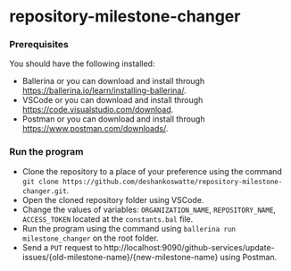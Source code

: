 # repository-milestone-changer

### Prerequisites

You should have the following installed:
- Ballerina or you can download and install through https://ballerina.io/learn/installing-ballerina/.
- VSCode or you can download and install through https://code.visualstudio.com/download.
- Postman or you can download and install through https://www.postman.com/downloads/.

### Run the program

- Clone the repository to a place of your preference using the command `git clone https://github.com/deshankoswatte/repository-milestone-changer.git`.
- Open the cloned repository folder using VSCode.
- Change the values of variables: `ORGANIZATION_NAME`, `REPOSITORY_NAME`, `ACCESS_TOKEN` located at the `constants.bal` file.
- Run the program using the command using `ballerina run milestone_changer` on the root folder.
- Send a `PUT` request to http://localhost:9090/github-services/update-issues/{old-milestone-name}/{new-milestone-name} using Postman.
